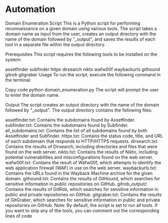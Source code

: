 # Automation
Domain Enumeration Script
This is a Python script for performing reconnaissance on a given domain using various tools. The script takes a domain name as input from the user, creates an output directory with the name of the domain followed by "_output", and saves the results of each tool in a separate file within the output directory.

Prerequisites
This script requires the following tools to be installed on the system:

assetfinder
subfinder
httpx
dirsearch
nikto
wafw00f
waybackurls
githound
gitrob
gitgraber
Usage
To run the script, execute the following command in the terminal:

Copy code
python domain_enumeration.py
The script will prompt the user to enter the domain name.

Output
The script creates an output directory with the name of the domain followed by "_output". The output directory contains the following files:

assetfinder.txt: Contains the subdomains found by Assetfinder.
subfinder.txt: Contains the subdomains found by Subfinder.
all_subdomains.txt: Contains the list of all subdomains found by both Assetfinder and Subfinder.
httpx.txt: Contains the status code, title, and URL of each subdomain that responds to HTTP/HTTPS requests.
dirsearch.txt: Contains the results of Dirsearch, including directories and files that were found on the web server.
nikto.txt: Contains the results of Nikto, including potential vulnerabilities and misconfigurations found on the web server.
wafw00f.txt: Contains the result of Wafw00f, which attempts to identify the web application firewall (WAF) in use on the web server.
waybackurls.txt: Contains the URLs found in the Wayback Machine archive for the given domain.
githound.txt: Contains the results of GitHound, which searches for sensitive information in public repositories on GitHub.
gitrob_output/: Contains the results of GitRob, which searches for sensitive information in public and private repositories on GitHub.
gitgraber.txt: Contains the results of GitGraber, which searches for sensitive information in public and private repositories on GitHub.
Note: By default, the script is set to run all tools. If you want to skip any of the tools, you can comment out the corresponding lines of code
